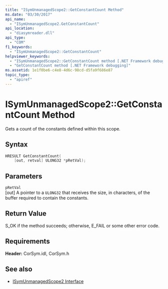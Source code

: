```yaml
---
title: "ISymUnmanagedScope2::GetConstantCount Method"
ms.date: "03/30/2017"
api_name: 
  - "ISymUnmanagedScope2.GetConstantCount"
api_location: 
  - "diasymreader.dll"
api_type: 
  - "COM"
f1_keywords: 
  - "ISymUnmanagedScope2::GetConstantCount"
helpviewer_keywords: 
  - "ISymUnmanagedScope2::GetConstantCount method [.NET Framework debugging]"
  - "GetConstantCount method [.NET Framework debugging]"
ms.assetid: 1e1f0be6-c4e8-4d6c-98cd-d5fa9f686e87
topic_type: 
  - "apiref"
---
```

# ISymUnmanagedScope2::GetConstantCount Method
Gets a count of the constants defined within this scope.  
  
## Syntax  
  
```cpp  
HRESULT GetConstantCount(  
    [out, retval] ULONG32 *pRetVal);  
```  
  
## Parameters  
 `pRetVal`  
 [out] A pointer to a `ULONG32` that receives the size, in characters, of the buffer required to contain the constants.  
  
## Return Value  
 S_OK if the method succeeds; otherwise, E_FAIL or some other error code.  
  
## Requirements  
 **Header:** CorSym.idl, CorSym.h  
  
## See also

- [ISymUnmanagedScope2 Interface](../../../../docs/framework/unmanaged-api/diagnostics/isymunmanagedscope2-interface.md)
